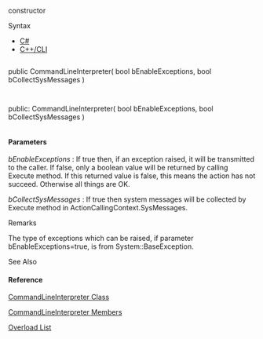 constructor

Syntax

* [C#](#i-syntax-CS)
* [C++/CLI](#i-syntax-CPP2005)

```
```
public CommandLineInterpreter( 
   bool bEnableExceptions,
   bool bCollectSysMessages
)
```
```

```
```
public:
CommandLineInterpreter( 
   bool bEnableExceptions,
   bool bCollectSysMessages
)
```
```

#### Parameters

*bEnableExceptions*
:   If true then, if an exception raised, it will be transmitted to the caller. If false, only a boolean value will be returned by calling Execute method. If this returned value is false, this means the action has not succeed. Otherwise all things are OK.

*bCollectSysMessages*
:   If true then system messages will be collected by Execute method in ActionCallingContext.SysMessages.

Remarks

The type of exceptions which can be raised, if parameter bEnableExceptions=true, is from System::BaseException.



See Also

#### Reference

[CommandLineInterpreter Class](Eplan.EplApi.AFu~Eplan.EplApi.ApplicationFramework.CommandLineInterpreter.html)
  
[CommandLineInterpreter Members](Eplan.EplApi.AFu~Eplan.EplApi.ApplicationFramework.CommandLineInterpreter_members.html)
  
[Overload List](Eplan.EplApi.AFu~Eplan.EplApi.ApplicationFramework.CommandLineInterpreter~_ctor.html)